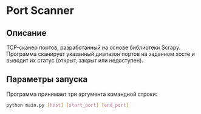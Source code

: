 # Port Scanner

## Описание
TCP-сканер портов, разработанный на основе библиотеки Scrapy. Программа сканирует указанный диапазон портов на заданном хосте и выводит их статус (открыт, закрыт или недоступен).

## Параметры запуска
Программа принимает три аргумента командной строки:
```bash
python main.py [host] [start_port] [end_port]

